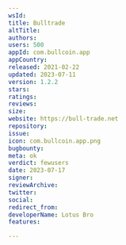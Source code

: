 ```yaml
---
wsId: 
title: Bulltrade
altTitle: 
authors: 
users: 500
appId: com.bullcoin.app
appCountry: 
released: 2021-02-22
updated: 2023-07-11
version: 1.2.2
stars: 
ratings: 
reviews: 
size: 
website: https://bull-trade.net
repository: 
issue: 
icon: com.bullcoin.app.png
bugbounty: 
meta: ok
verdict: fewusers
date: 2023-07-17
signer: 
reviewArchive: 
twitter: 
social: 
redirect_from: 
developerName: Lotus Bro
features: 

---
```


